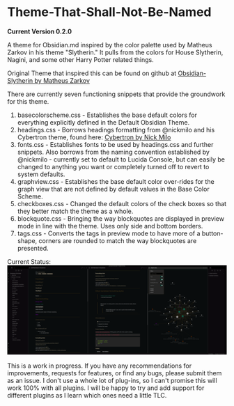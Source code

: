 # Theme-That-Shall-Not-Be-Named
**Current Version 0.2.0**

A theme for Obsidian.md inspired by the color palette used by Matheus Zarkov in his theme "Slytherin." It pulls from the colors for House Slytherin, Nagini, and some other Harry Potter related things.

Original Theme that inspired this can be found on github at [Obsidian-Slytherin by Matheus Zarkov](https://github.com/MatheusZarkov/Obsidian-Slytherin)

There are currently seven functioning snippets that provide the groundwork for this theme.

1. basecolorscheme.css - Establishes the base default colors for everything explicitly defined in the Default Obsidian Theme.
2. headings.css - Borrows headings formatting from @nickmilo and his Cybertron theme, found here: [Cybertron by Nick Milo](https://github.com/nickmilo/Cybertron)
3. fonts.css - Establishes fonts to be used by headings.css and further snippets. Also borrows from the naming convention established by @nickmilo - currently set to default to Lucida Console, but can easily be changed to anything you want or completely turned off to revert to system defaults.
4. graphview.css - Establishes the base default color over-rides for the graph view that are not defined by default values in the Base Color Scheme.
5. checkboxes.css - Changed the default colors of the check boxes so that they better match the theme as a whole.
6. blockquote.css - Bringing the way blockquotes are displayed in preview mode in line with the theme. Uses only side and bottom borders.
7. tags.css - Converts the tags in preview mode to have more of a button-shape, corners are rounded to match the way blockquotes are presented.

Current Status:
![Theme](/Theme-That-Shall-Not-Be-Named.png)

This is a work in progress. If you have any recommendations for improvements, requests for features, or find any bugs, please submit them as an issue. I don't use a whole lot of plug-ins, so I can't promise this will work 100% with all plugins. I will be happy to try and add support for different plugins as I learn which ones need a little TLC.
